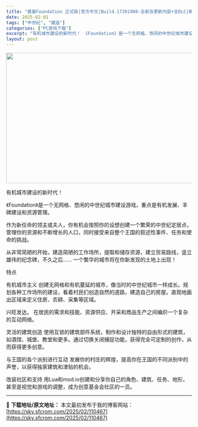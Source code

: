 ```yaml
---
title: "奠基Foundation 正式版|官方中文|Build.17201908-全新及更新内容+全DLC|解压即撸|"
date: 2025-02-01
tags: ["中世纪", "建造"]
categories: ["PC游戏下载"]
excerpt: "有机城市建设的新时代！ 《Foundation》是一个无网格、悠闲的中世纪城市建设游戏，重点是有机发展、丰碑建设和资源管理。 作为新任命的领主或夫人，你有机会按照你的设想创建一个繁荣的中世纪定居点，管理你的资源和不断增长的人口，同时接受来自整个王国的叙述性事件、任务和使命的挑战。 从非常简陋的开始，&hellip;"
layout: post
---
```


<img class="aligncenter size-full wp-image-110445" src="https://sky.sfcrom.com/wp-content/uploads/2025/02/2025020113323963.webp" alt="" width="616" height="353" />

有机城市建设的新时代！

《Foundation》是一个无网格、悠闲的中世纪城市建设游戏，重点是有机发展、丰碑建设和资源管理。

作为新任命的领主或夫人，你有机会按照你的设想创建一个繁荣的中世纪定居点，管理你的资源和不断增长的人口，同时接受来自整个王国的叙述性事件、任务和使命的挑战。

从非常简陋的开始，建造简陋的工作场所，提取和储存资源，建立贸易路线，竖立雄伟的纪念碑，不久之后…… 一个繁华的城市将在你新发现的土地上出现！

特点

有机城市主义
创建无网格和有机蔓延的城市，像当时的中世纪城市一样成长。规划各种工作场所的建设，看着村民们创造自然的道路，建造自己的房屋。直观地画出区域来定义住房、农耕、采集等区域。

兴旺发达。
在居民的需求和技能、资源供应、开采和商品生产之间编织一个复杂的互动网络。

灵活的建筑创造
使用互锁的建筑部件系统，制作和设计独特的自由形式的建筑，如酒馆、城堡、教堂和更多。通过切换关闭捕捉功能，获得完全可定制的创作，从而获得更多创意。

与王国的各个派别进行互动
发展你的村庄的辉煌，提高你在王国的不同派别中的声誉，以获得独家建筑和津贴的机会。

改装社区和支持
用Lua和mod.io创建和分享你自己的角色、建筑、任务、地形，甚至是视觉和游戏的调整，成为创意基金会社区的一员。

---
📖 **下载地址/原文地址：** 本文最初发布于我的博客网站：[https://sky.sfcrom.com/2025/02/110467](https://sky.sfcrom.com/2025/02/110467)
